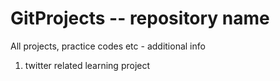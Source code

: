 # GitProjects -- repository name
All projects, practice codes etc - additional info

1. twitter related learning project
